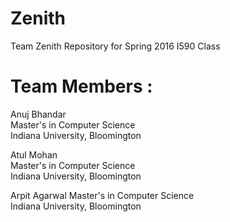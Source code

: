 # Zenith
Team Zenith Repository for Spring 2016 I590 Class

# Team Members :

Anuj Bhandar  
Master's in Computer Science  
Indiana University, Bloomington  

Atul Mohan  
Master's in Computer Science  
Indiana University, Bloomington 

Arpit Agarwal 
Master's in Computer Science  
Indiana University, Bloomington 
